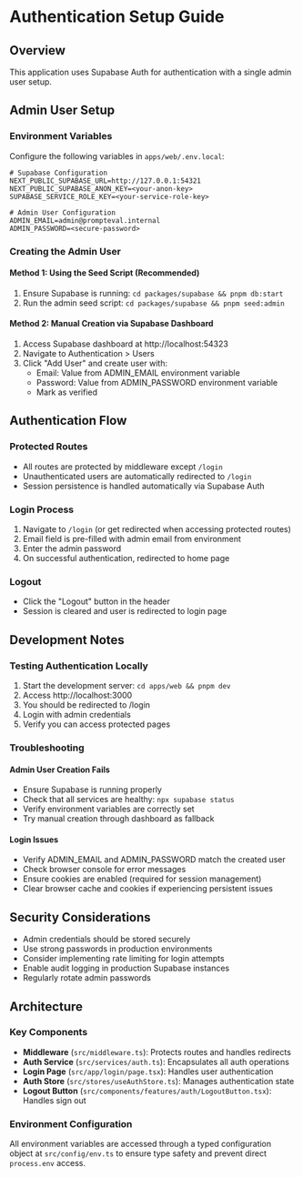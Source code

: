 # Authentication Setup Guide

## Overview
This application uses Supabase Auth for authentication with a single admin user setup.

## Admin User Setup

### Environment Variables
Configure the following variables in `apps/web/.env.local`:

```env
# Supabase Configuration
NEXT_PUBLIC_SUPABASE_URL=http://127.0.0.1:54321
NEXT_PUBLIC_SUPABASE_ANON_KEY=<your-anon-key>
SUPABASE_SERVICE_ROLE_KEY=<your-service-role-key>

# Admin User Configuration
ADMIN_EMAIL=admin@prompteval.internal
ADMIN_PASSWORD=<secure-password>
```

### Creating the Admin User

#### Method 1: Using the Seed Script (Recommended)
1. Ensure Supabase is running: `cd packages/supabase && pnpm db:start`
2. Run the admin seed script: `cd packages/supabase && pnpm seed:admin`

#### Method 2: Manual Creation via Supabase Dashboard
1. Access Supabase dashboard at http://localhost:54323
2. Navigate to Authentication > Users
3. Click "Add User" and create user with:
   - Email: Value from ADMIN_EMAIL environment variable
   - Password: Value from ADMIN_PASSWORD environment variable
   - Mark as verified

## Authentication Flow

### Protected Routes
- All routes are protected by middleware except `/login`
- Unauthenticated users are automatically redirected to `/login`
- Session persistence is handled automatically via Supabase Auth

### Login Process
1. Navigate to `/login` (or get redirected when accessing protected routes)
2. Email field is pre-filled with admin email from environment
3. Enter the admin password
4. On successful authentication, redirected to home page

### Logout
- Click the "Logout" button in the header
- Session is cleared and user is redirected to login page

## Development Notes

### Testing Authentication Locally
1. Start the development server: `cd apps/web && pnpm dev`
2. Access http://localhost:3000
3. You should be redirected to /login
4. Login with admin credentials
5. Verify you can access protected pages

### Troubleshooting

#### Admin User Creation Fails
- Ensure Supabase is running properly
- Check that all services are healthy: `npx supabase status`
- Verify environment variables are correctly set
- Try manual creation through dashboard as fallback

#### Login Issues
- Verify ADMIN_EMAIL and ADMIN_PASSWORD match the created user
- Check browser console for error messages
- Ensure cookies are enabled (required for session management)
- Clear browser cache and cookies if experiencing persistent issues

## Security Considerations

- Admin credentials should be stored securely
- Use strong passwords in production environments
- Consider implementing rate limiting for login attempts
- Enable audit logging in production Supabase instances
- Regularly rotate admin passwords

## Architecture

### Key Components
- **Middleware** (`src/middleware.ts`): Protects routes and handles redirects
- **Auth Service** (`src/services/auth.ts`): Encapsulates all auth operations
- **Login Page** (`src/app/login/page.tsx`): Handles user authentication
- **Auth Store** (`src/stores/useAuthStore.ts`): Manages authentication state
- **Logout Button** (`src/components/features/auth/LogoutButton.tsx`): Handles sign out

### Environment Configuration
All environment variables are accessed through a typed configuration object at `src/config/env.ts` to ensure type safety and prevent direct `process.env` access.